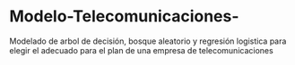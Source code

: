 # Modelo-Telecomunicaciones-
Modelado de arbol de decisión, bosque aleatorio y regresión logistica para elegir el adecuado para el plan de una empresa de telecomunicaciones
